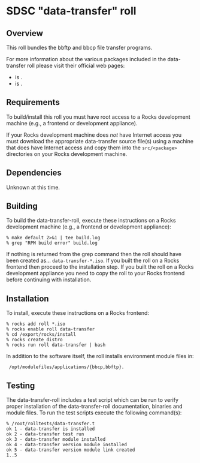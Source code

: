 # SDSC "data-transfer" roll

## Overview

This roll bundles the bbftp and bbcp file transfer programs.

For more information about the various packages included in the data-transfer roll please visit their official web pages:

- <a href="" target="_blank"></a> is .
- <a href="" target="_blank"></a> is .


## Requirements

To build/install this roll you must have root access to a Rocks development
machine (e.g., a frontend or development appliance).

If your Rocks development machine does *not* have Internet access you must
download the appropriate data-transfer source file(s) using a machine that does
have Internet access and copy them into the `src/<package>` directories on your
Rocks development machine.


## Dependencies

Unknown at this time.


## Building

To build the data-transfer-roll, execute these instructions on a Rocks
development machine (e.g., a frontend or development appliance):

```shell
% make default 2>&1 | tee build.log
% grep "RPM build error" build.log
```

If nothing is returned from the grep command then the roll should have been
created as... `data-transfer-*.iso`. If you built the roll on a Rocks frontend
then proceed to the installation step. If you built the roll on a Rocks
development appliance you need to copy the roll to your Rocks frontend before
continuing with installation.


## Installation

To install, execute these instructions on a Rocks frontend:

```shell
% rocks add roll *.iso
% rocks enable roll data-transfer
% cd /export/rocks/install
% rocks create distro
% rocks run roll data-transfer | bash
```

In addition to the software itself, the roll installs environment module files
in:

```shell
 /opt/modulefiles/applications/{bbcp,bbftp}.
```


## Testing

The data-transfer-roll includes a test script which can be run to verify proper
installation of the data-transfer-roll documentation, binaries and module files. To
run the test scripts execute the following command(s):

```shell
% /root/rolltests/data-transfer.t 
ok 1 - data-transfer is installed
ok 2 - data-transfer test run
ok 3 - data-transfer module installed
ok 4 - data-transfer version module installed
ok 5 - data-transfer version module link created
1..5
```
